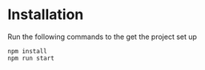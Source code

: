 # Installation
Run the following commands to the get the project set up
```
npm install
npm run start
```